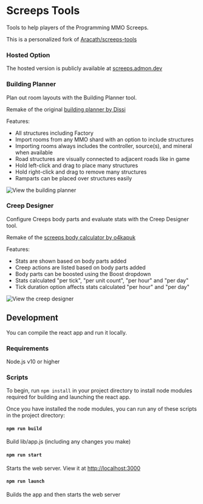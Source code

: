# Screeps Tools

Tools to help players of the Programming MMO Screeps.

This is a personalized fork of [Aracath/screeps-tools](https://github.com/Arcath/screeps-tools)


### Hosted Option

The hosted version is publicly available at [screeps.admon.dev](https://screeps.admon.dev)


### Building Planner

Plan out room layouts with the Building Planner tool.

Remake of the original [building planner by Dissi](http://screeps.dissi.me/)

Features:
* All structures including Factory
* Import rooms from any MMO shard with an option to include structures
* Importing rooms always includes the controller, source(s), and mineral when available
* Road structures are visually connected to adjacent roads like in game
* Hold left-click and drag to place many structures
* Hold right-click and drag to remove many structures
* Ramparts can be placed over structures easily

![View the building planner](https://user-images.githubusercontent.com/10291543/95763564-6a0a6700-0c6c-11eb-9eb8-7325b98a4437.png)


### Creep Designer

Configure Creeps body parts and evaluate stats with the Creep Designer tool.

Remake of the [screeps body calculator by o4kapuk](https://codepen.io/o4kapuk/full/ZKeorE)

Features:
* Stats are shown based on body parts added
* Creep actions are listed based on body parts added
* Body parts can be boosted using the Boost dropdown
* Stats calculated "per tick", "per unit count", "per hour" and "per day"
* Tick duration option affects stats calculated "per hour" and "per day"

![View the creep designer](https://user-images.githubusercontent.com/10291543/95763598-78f11980-0c6c-11eb-9303-362c962876e4.png)


## Development

You can compile the react app and run it locally.

### Requirements

Node.js v10 or higher

### Scripts

To begin, run `npm install` in your project directory to install node modules required for building and launching the react app.

Once you have installed the node modules, you can run any of these scripts in the project directory:

#### `npm run build`

Build lib/app.js (including any changes you make)

#### `npm run start`

Starts the web server.  View it at [http://localhost:3000](http://localhost:3000)

#### `npm run launch`

Builds the app and then starts the web server
